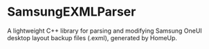 # SamsungEXMLParser
A lightweight C++ library for parsing and modifying Samsung OneUI desktop layout backup files (.exml), generated by HomeUp.